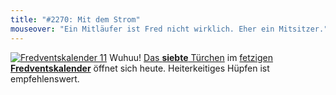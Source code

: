 ```yaml
---
title: "#2270: Mit dem Strom"
mouseover: "Ein Mitläufer ist Fred nicht wirklich. Eher ein Mitsitzer."
---
```


<a href="http://www.fonflatter.de/der-fetzige-fredventskalender-2011/" title="Fredventskalender 11"><img src="http://www.fonflatter.de/adv11/fredventskalender_banner.png" alt="Fredventskalender 11" /></a>
Wuhuu! <a href="http://www.fonflatter.de/2011/12/07/das-7-turchen" title="Fredventskalender 2011">Das <strong>siebte</strong> Türchen</a> im <a href="http://www.fonflatter.de/der-fetzige-fredventskalender-2011/" title="Fredventskalender 2011">fetzigen <strong>Fredventskalender</strong></a> öffnet sich heute. Heiterkeitiges Hüpfen ist empfehlenswert.


